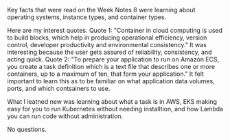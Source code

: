 Key facts that were read on the Week Notes 8 were learning about operating systems, instance types, and container types.

Here are my interest quotes. Quote 1: "Container in cloud computing is used to build blocks, which help in producing operational efficiency, version control, developer productivity and environmental consistency." It was interesting because the user gets assured of reliability, consistency, and acting quick. Quote 2: "To prepare your application to run on Amazon ECS, you create a task definition which is a text file that describes one or more containers, up to a maximum of ten, that form your application." It felt important to learn this as to be familiar on what application data volumes, ports, and which contsainers to use.

What I leatned new was learning about what a task is in AWS, EKS making easy for you to run Kubernetes without needing installtion, and how Lambda you can run code without administration.

No questions. 
